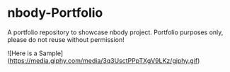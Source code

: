 # nbody-Portfolio
A portfolio repository to showcase nbody project. Portfolio purposes only, please do not reuse without permission!

![Here is a Sample]
(https://media.giphy.com/media/3q3UsctPPpTXgV9LKz/giphy.gif)
